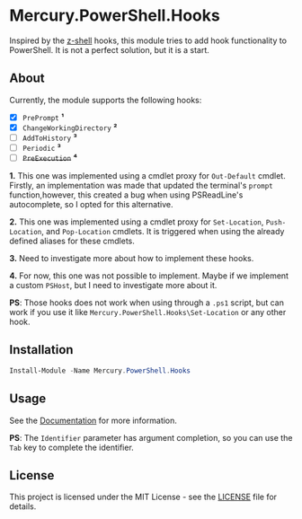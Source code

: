 # Mercury.PowerShell.Hooks

Inspired by the [z-shell][1] hooks, this module tries to add hook functionality to PowerShell. It is not a perfect solution, but it is a start.

## About

Currently, the module supports the following hooks:

- [x] `PrePrompt` **¹**
- [x] `ChangeWorkingDirectory` **²**
- [ ] `AddToHistory` **³**
- [ ] `Periodic` **³**
- [ ] ~~`PreExecution`~~ **⁴**

**1.** This one was implemented using a cmdlet proxy for `Out-Default` cmdlet. Firstly, an implementation was made that updated the terminal's
`prompt` function,however, this created a bug when using PSReadLine's autocomplete, so I opted for this alternative.

**2.** This one was implemented using a cmdlet proxy for `Set-Location`, `Push-Location`, and `Pop-Location` cmdlets. It is triggered when using the
already defined aliases for these cmdlets.

**3.** Need to investigate more about how to implement these hooks.

**4.** For now, this one was not possible to implement. Maybe if we implement a custom `PSHost`, but I need to investigate more about it.

**PS**: Those hooks does not work when using through a `.ps1` script, but can work if you use it like `Mercury.PowerShell.Hooks\Set-Location` or any
other hook.

## Installation

```powershell
Install-Module -Name Mercury.PowerShell.Hooks
```

## Usage

See the [Documentation][3] for more information.

**PS**: The `Identifier` parameter has argument completion, so you can use the `Tab` key to complete the identifier.

## License

This project is licensed under the MIT License - see the [LICENSE][2] file for details.

[1]: https://www.zsh.org/

[2]: ../../../LICENSE.md

[3]: Documentation/Mercury.PowerShell.Hooks.md
